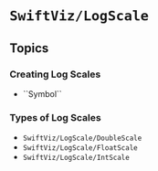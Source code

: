 # ``SwiftViz/LogScale``

## Topics

### Creating Log Scales

- <!--@START_MENU_TOKEN@-->``Symbol``<!--@END_MENU_TOKEN@-->

### Types of Log Scales

- ``SwiftViz/LogScale/DoubleScale``
- ``SwiftViz/LogScale/FloatScale``
- ``SwiftViz/LogScale/IntScale``
